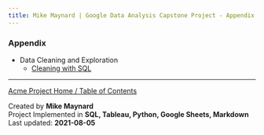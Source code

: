 ```yaml
---
title: Mike Maynard | Google Data Analysis Capstone Project - Appendix
---
```


### Appendix

* Data Cleaning and Exploration
  * [Cleaning with SQL](clean/clean_vehicles_sql.html)









---
[Acme Project Home / Table of Contents](./)

Created by **Mike Maynard**<BR>
Project Implemented in **SQL, Tableau, Python, Google Sheets, Markdown**<BR>
Last updated:  **2021-08-05**
